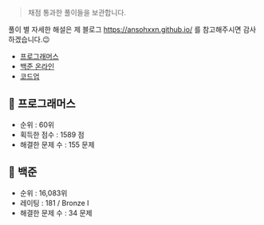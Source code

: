 > 채점 통과한 풀이들을 보관합니다. 

풀이 별 자세한 해설은 제 블로그 <https://ansohxxn.github.io/> 를 참고해주시면 감사하겠습니다.😉

- [프로그래머스](https://programmers.co.kr/)
- [백준 온라인](https://www.acmicpc.net/) 
- [코드업](https://codeup.kr/index.php)

## 📌 프로그래머스

- 순위 : 60위
- 획득한 점수 : 1589 점
- 해결한 문제 수 : 155 문제

## 📌 백준 

- 순위 : 16,083위
- 레이팅 : 181 / Bronze I
- 해결한 문제 수 : 34 문제
